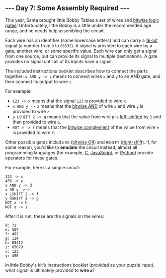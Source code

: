 ## --- Day 7: Some Assembly Required ---

This year, Santa brought little Bobby Tables a set of wires and <a href="https://en.wikipedia.org/wiki/Bitwise_operation">bitwise logic gates</a>!  Unfortunately, little Bobby is a little under the recommended age range, and he needs help assembling the circuit.

Each wire has an identifier (some lowercase letters) and can carry a <a href="https://en.wikipedia.org/wiki/16-bit">16-bit</a> signal (a number from `0` to `65535`).  A signal is provided to each wire by a gate, another wire, or some specific value. Each wire can only get a signal from one source, but can provide its signal to multiple destinations.  A gate provides no signal until all of its inputs have a signal.

The included instructions booklet describes how to connect the parts together: `x AND y -> z` means to connect wires `x` and `y` to an AND gate, and then connect its output to wire `z`.

For example:

- `123 -> x` means that the signal `123` is provided to wire `x`.
- `x AND y -> z` means that the <a href="https://en.wikipedia.org/wiki/Bitwise_operation#AND">bitwise AND</a> of wire `x` and wire `y` is provided to wire `z`.
- `p LSHIFT 2 -> q` means that the value from wire `p` is <a href="https://en.wikipedia.org/wiki/Logical_shift">left-shifted</a> by `2` and then provided to wire `q`.
- `NOT e -> f` means that the <a href="https://en.wikipedia.org/wiki/Bitwise_operation#NOT">bitwise complement</a> of the value from wire `e` is provided to wire `f`.

Other possible gates include `OR` (<a href="https://en.wikipedia.org/wiki/Bitwise_operation#OR">bitwise OR</a>) and `RSHIFT` (<a href="https://en.wikipedia.org/wiki/Logical_shift">right-shift</a>).  If, for some reason, you'd like to **emulate** the circuit instead, almost all programming languages (for example, <a href="https://en.wikipedia.org/wiki/Bitwise_operations_in_C">C</a>, <a href="https://developer.mozilla.org/en-US/docs/Web/JavaScript/Reference/Operators/Bitwise_Operators">JavaScript</a>, or <a href="https://wiki.python.org/moin/BitwiseOperators">Python</a>) provide operators for these gates.

For example, here is a simple circuit:

```
123 -> x
456 -> y
x AND y -> d
x OR y -> e
x LSHIFT 2 -> f
y RSHIFT 2 -> g
NOT x -> h
NOT y -> i
```

After it is run, these are the signals on the wires:

```
d: 72
e: 507
f: 492
g: 114
h: 65412
i: 65079
x: 123
y: 456
```

In little Bobby's kit's instructions booklet (provided as your puzzle input), what signal is ultimately provided to **wire `a`**?